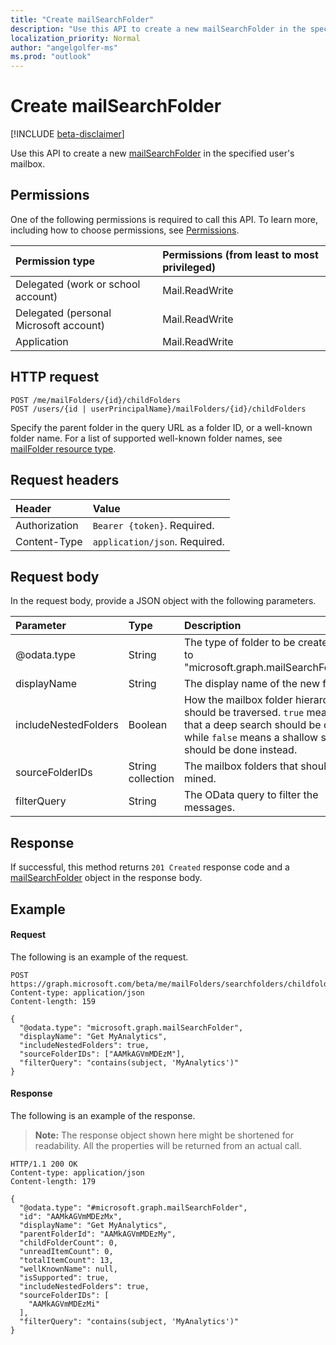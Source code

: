 ```yaml
---
title: "Create mailSearchFolder"
description: "Use this API to create a new mailSearchFolder in the specified user's mailbox."
localization_priority: Normal
author: "angelgolfer-ms"
ms.prod: "outlook"
---
```


# Create mailSearchFolder

[!INCLUDE [beta-disclaimer](../../includes/beta-disclaimer.md)]

Use this API to create a new [mailSearchFolder](../resources/mailsearchfolder.md) in the specified user's mailbox.

## Permissions

One of the following permissions is required to call this API. To learn more, including how to choose permissions, see [Permissions](/graph/permissions-reference).

| Permission type | Permissions (from least to most privileged) |
|:----------------|:--------------------------------------------|
|Delegated (work or school account) | Mail.ReadWrite    |
|Delegated (personal Microsoft account) | Mail.ReadWrite    |
|Application | Mail.ReadWrite |

## HTTP request

<!-- { "blockType": "ignored" } -->

```http
POST /me/mailFolders/{id}/childFolders
POST /users/{id | userPrincipalName}/mailFolders/{id}/childFolders
```

Specify the parent folder in the query URL as a folder ID, or a well-known folder name. For a list of supported well-known folder names, see [mailFolder resource type](../resources/mailfolder.md).

## Request headers

| Header | Value |
|:-------|:------|
| Authorization | `Bearer {token}`. Required. |
| Content-Type | `application/json`. Required. |

## Request body

In the request body, provide a JSON object with the following parameters.

| Parameter | Type | Description |
|:----------|:-----|:------------|
| @odata.type | String | The type of folder to be created. Set to "microsoft.graph.mailSearchFolder". |
| displayName | String | The display name of the new folder.|
| includeNestedFolders | Boolean | How the mailbox folder hierarchy should be traversed. `true` means that a deep search should be done while `false` means a shallow search should be done instead. |
| sourceFolderIDs | String collection | The mailbox folders that should be mined. |
| filterQuery | String | The OData query to filter the messages. |

## Response

If successful, this method returns `201 Created` response code and a [mailSearchFolder](../resources/mailsearchfolder.md) object in the response body.

## Example

#### Request

The following is an example of the request.
<!-- {
  "blockType": "request",
  "name": "create_mailsearchfolder"
}-->

```http
POST https://graph.microsoft.com/beta/me/mailFolders/searchfolders/childfolders
Content-type: application/json
Content-length: 159

{
  "@odata.type": "microsoft.graph.mailSearchFolder",
  "displayName": "Get MyAnalytics",
  "includeNestedFolders": true,
  "sourceFolderIDs": ["AAMkAGVmMDEzM"],
  "filterQuery": "contains(subject, 'MyAnalytics')"
}
```

#### Response

The following is an example of the response.

>**Note:** The response object shown here might be shortened for readability. All the properties will be returned from an actual call.
<!-- {
  "blockType": "response",
  "truncated": true,
  "@odata.type": "microsoft.graph.mailSearchFolder"
} -->

```http
HTTP/1.1 200 OK
Content-type: application/json
Content-length: 179

{
  "@odata.type": "#microsoft.graph.mailSearchFolder",
  "id": "AAMkAGVmMDEzMx",
  "displayName": "Get MyAnalytics",
  "parentFolderId": "AAMkAGVmMDEzMy",
  "childFolderCount": 0,
  "unreadItemCount": 0,
  "totalItemCount": 13,
  "wellKnownName": null,
  "isSupported": true,
  "includeNestedFolders": true,
  "sourceFolderIDs": [
    "AAMkAGVmMDEzMi"
  ],
  "filterQuery": "contains(subject, 'MyAnalytics')"
}
```

<!-- uuid: 8fcb5dbc-d5aa-4681-8e31-b001d5168d79
2015-10-25 14:57:30 UTC -->
<!--
{
  "type": "#page.annotation",
  "description": "Create mailSearchFolder",
  "keywords": "",
  "section": "documentation",
  "tocPath": "",
  "suppressions": []
}
-->
